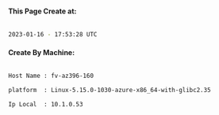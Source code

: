 
   
#### This Page Create at:

```bash

2023-01-16 - 17:53:28 UTC

```

#### Create By Machine:

```bash

Host Name : fv-az396-160

platform  : Linux-5.15.0-1030-azure-x86_64-with-glibc2.35

Ip Local  : 10.1.0.53

```

